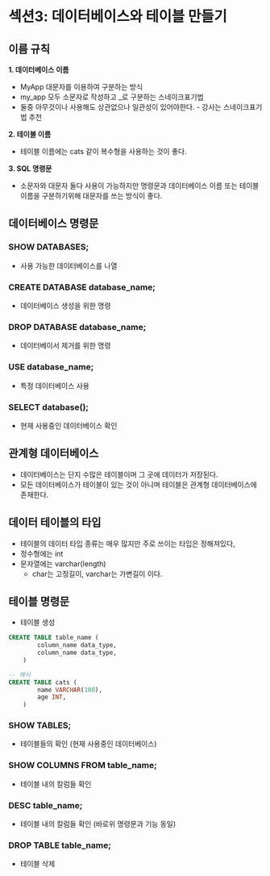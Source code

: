# 섹션3: 데이터베이스와 테이블 만들기

## 이름 규칙

**1. 데이터베이스 이름**
  - MyApp 대문자를 이용하여 구분하는 방식
  - my_app 모두 소문자로 작성하고 \_로 구분하는 스네이크표기법
  - 둘중 아무것이나 사용해도 상관없으나 일관성이 있어야한다. - 강사는 스네이크표기법 추천

**2. 테이블 이름**
  - 테이블 이름에는 cats 같이 복수형을 사용하는 것이 좋다.

**3. SQL 명령문**
  - 소문자와 대문자 둘다 사용이 가능하지만 명령문과 데이터베이스 이름 또는 테이블 이름을 구분하기위해 대문자를 쓰는 방식이 좋다.

## 데이터베이스 명령문

### SHOW DATABASES;
- 사용 가능한 데이터베이스를 나열
### CREATE DATABASE database_name;
- 데이터베이스 생성을 위한 명령
### DROP DATABASE database_name;
- 데이터베이서 제거를 위한 명령
### USE database_name;
- 특정 데이터베이스 사용
### SELECT database();
- 현재 사용중인 데이터베이스 확인

## 관계형 데이터베이스

- 데이터베이스는 단지 수많은 테이블이며 그 곳에 데이터가 저장된다.
- 모든 데이터베이스가 테이블이 있는 것이 아니며 테이블은 관계형 데이터베이스에 존재한다.

## 데이터 테이블의 타입

- 테이블의 데이터 타입 종류는 매우 많지만 주로 쓰이는 타입은 정해져있다,
- 정수형에는 int
- 문자열에는 varchar(length)
  - char는 고정길이, varchar는 가변길이 이다.

## 테이블 명령문

- 테이블 생성

```sql
CREATE TABLE table_name (
        column_name data_type,
        column_name data_type,
    )

-- 예시
CREATE TABLE cats (
        name VARCHAR(100),
        age INT,
    )
```

### SHOW TABLES;
- 테이블들의 확인 (현재 사용중인 데이터베이스)
### SHOW COLUMNS FROM table_name;
- 테이블 내의 칼럼들 확인
### DESC table_name;
- 테이블 내의 칼럼들 확인 (바로위 명령문과 기능 동일)
### DROP TABLE table_name;
- 테이블 삭제
